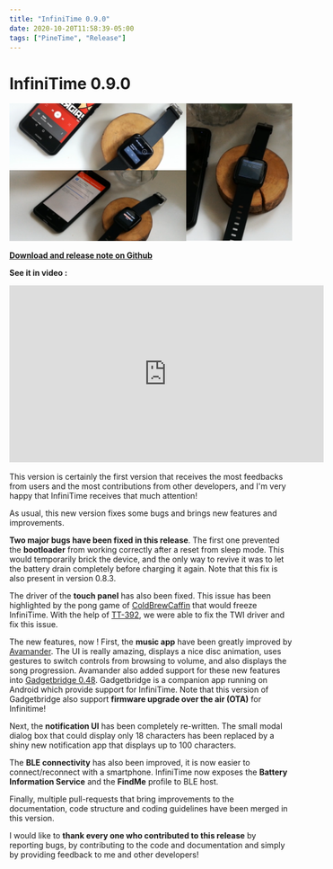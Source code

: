 ```yaml
---
title: "InfiniTime 0.9.0"
date: 2020-10-20T11:58:39-05:00
tags: ["PineTime", "Release"]
---
```


# InfiniTime 0.9.0 
![Pinetime](montage.png)

**[Download and release note on Github](https://github.com/JF002/Pinetime/releases/tag/0.9.0)**

**See it in video :**
<iframe width="560" height="315" sandbox="allow-same-origin allow-scripts allow-popups" src="https://video.codingfield.com/videos/embed/aa763c87-da82-42b6-ace5-21923a210049" frameborder="0" allowfullscreen></iframe>

This version is certainly the first version that receives the most feedbacks from users and the most contributions from other developers, and I'm very happy that InfiniTime receives that much attention!

As usual, this new version fixes some bugs and brings new features and improvements.

**Two major bugs have been fixed in this release**. The first one prevented the **bootloader** from working correctly after a reset from sleep mode. This would temporarily brick the device, and the only way to revive it was to let the battery drain completely before charging it again. Note that this fix is also present in version 0.8.3.

The driver of the **touch panel** has also been fixed. This issue has been highlighted by the pong game of [ColdBrewCaffin](https://github.com/ColdBrewCaffin) that would freeze InfiniTime. With the help of [TT-392](https://github.com/TT-392), we were able to fix the TWI driver and fix this issue.

The new features, now ! 
First, the **music app** have been greatly improved by [Avamander](https://github.com/Avamander). The UI is really amazing, displays a nice disc animation, uses gestures to switch controls from browsing to volume, and also displays the song progression. Avamander also added support for these new features into [Gadgetbridge 0.48](https://gadgetbridge.org/). Gadgetbridge is a companion app running on Android which provide support for InfiniTime. Note that this version of Gadgetbridge also support **firmware upgrade over the air (OTA)** for Infinitime!

Next, the **notification UI** has been completely re-written. The small modal dialog box that could display only 18 characters has been replaced by a shiny new notification app that displays up to 100 characters.

The **BLE connectivity** has also been improved, it is now easier to connect/reconnect with a smartphone. InfiniTime now exposes the **Battery Information Service** and the **FindMe** profile to BLE host.

Finally, multiple pull-requests that bring improvements to the documentation, code structure and coding guidelines have been merged in this version.

I would like to **thank every one who contributed to this release** by reporting bugs, by contributing to the code and documentation and simply by providing feedback to me and other developers!




